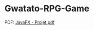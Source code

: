# Gwatato-RPG-Game

PDF:
[JavaFX - Projet.pdf](https://github.com/YoannSo/Gwatato-RPG-Game/files/9802885/JavaFX.-.Projet.pdf)
